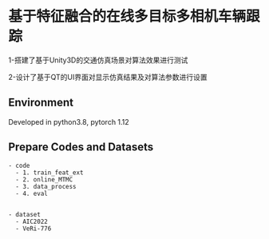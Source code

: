 # 基于特征融合的在线多目标多相机车辆跟踪

1-搭建了基于Unity3D的交通仿真场景对算法效果进行测试

2-设计了基于QT的UI界面对显示仿真结果及对算法参数进行设置

## Environment
Developed in python3.8, pytorch 1.12


## Prepare Codes and Datasets
```
- code
  - 1. train_feat_ext
  - 2. online_MTMC
  - 3. data_process
  - 4. eval


- dataset
  - AIC2022
  - VeRi-776
